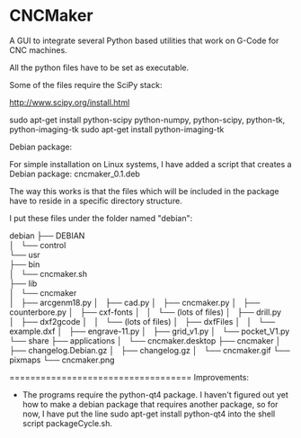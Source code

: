 # CNCMaker

A GUI to integrate several Python based utilities that work on G-Code for CNC machines.

All the python files have to be set as executable.

Some of the files require the SciPy stack:

http://www.scipy.org/install.html

sudo apt-get install python-scipy python-numpy, python-scipy, python-tk, python-imaging-tk
sudo apt-get install python-imaging-tk


Debian package:

For simple installation on Linux systems, I have added a script that creates a Debian package: cncmaker_0.1.deb

The way this works is that the files which will be included in the package have to reside in a specific directory structure.

I put these files under the folder named "debian":

debian
├── DEBIAN  
│   └── control  
└── usr  
    ├── bin  
    │   └── cncmaker.sh  
    ├── lib  
    │   └── cncmaker  
    │       ├── arcgenm18.py
    │       ├── cad.py
    │       ├── cncmaker.py
    │       ├── counterbore.py
    │       ├── cxf-fonts
    │       │   └── (lots of files)
    │       ├── drill.py
    │       ├── dxf2gcode
    │       │   └── (lots of files)
    │       ├── dxfFiles
    │       │   └── example.dxf
    │       ├── engrave-11.py
    │       ├── grid_v1.py
    │       └── pocket_V1.py
    └── share
        ├── applications
        │   └── cncmaker.desktop
        ├── cncmaker
        │   ├── changelog.Debian.gz
        │   ├── changelog.gz
        │   └── cncmaker.gif
        └── pixmaps
            └── cncmaker.png

===================================
Improvements:
- The programs require the python-qt4 package. I haven't figured out yet how to make a debian package that requires another package, so for now, I have put the line
sudo apt-get install python-qt4
into the shell script packageCycle.sh.



